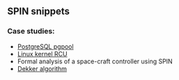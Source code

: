 ## SPIN snippets

### Case studies:

- [PostgreSQL pgpool](http://d.hatena.ne.jp/interdb/touch/20100815/1281809853)
- [Linux kernel RCU](https://lwn.net/Articles/279077/)
- Formal analysis of a space-craft controller using SPIN 
- [Dekker algorithm](https://www.cs.cmu.edu/~410-s09/lectures/L40_SPIN/)
